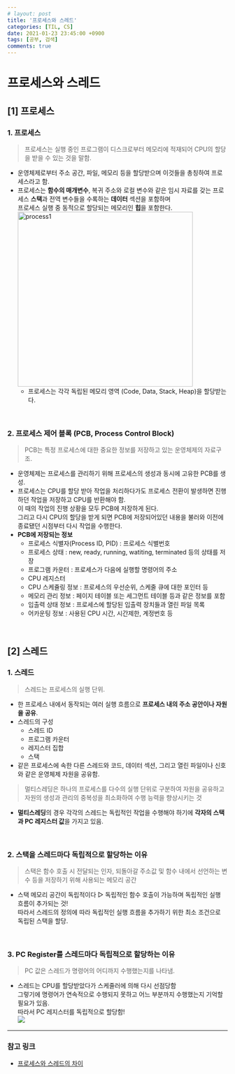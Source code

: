 ```yaml
---
# layout: post
title: '프로세스와 스레드'
categories: [TIL, CS]
date: 2021-01-23 23:45:00 +0900
tags: [공부, 검색]
comments: true
---
```


# 프로세스와 스레드

## [1] 프로세스
### 1. 프로세스
> 프로세스는 실행 중인 프로그램이 디스크로부터 메모리에 적재되어 CPU의 할당을 받을 수 있는 것을 말함.
- 운영체제로부터 주소 공간, 파일, 메모리 등을 할당받으며 이것들을 총칭하여 프로세스라고 함.
- 프로세스는 **함수의 매개변수**, 복귀 주소와 로컬 변수와 같은 임시 자료를 갖는 프로세스 **스택**과 전역 변수들을 수록하는 **데이터** 섹션을 포함하며  
     프로세스 실행 중 동적으로 할당되는 메모리인 **힙**을 포함한다.   
    <img src="https://user-images.githubusercontent.com/33610315/105507847-0a156900-5d0f-11eb-858c-7c1cdbcf5b07.png" alt="process1" height="400px">
    - 프로세스는 각각 독립된 메모리 영역 (Code, Data, Stack, Heap)을 할당받는다.

<br/>

### 2. 프로세스 제어 블록 (PCB, Process Control Block)
> PCB는 특정 프로세스에 대한 중요한 정보를 저장하고 있는 운영체제의 자료구조.
- 운영체제는 프로세스를 관리하기 위해 프로세스의 생성과 동시에 고유한 PCB를 생성.
- 프로세스는 CPU를 할당 받아 작업을 처리하다가도 프로세스 전환이 발생하면 진행하던 작업을 저장하고 CPU를 반환해야 함.   
    이 때의 작업의 진행 상황을 모두 PCB에 저장하게 된다.   
    그리고 다시 CPU의 할당을 받게 되면 PCB에 저장되어있던 내용을 불러와 이전에 종료됐던 시점부터 다시 작업을 수행한다.
- **PCB에 저장되는 정보**
    * 프로세스 식별자(Process ID, PID) : 프로세스 식별번호
    * 프로세스 상태 : new, ready, running, watiting, terminated 등의 상태를 저장
    * 프로그램 카운터 : 프로세스가 다음에 실행할 명령어의 주소
    * CPU 레지스터
    * CPU 스케쥴링 정보 : 프로세스의 우선순위, 스케줄 큐에 대한 포인터 등
    * 메모리 관리 정보 : 페이지 테이블 또는 세그먼트 테이블 등과 같은 정보를 포함
    * 입출력 상태 정보 : 프로세스에 할당된 입출력 장치들과 열린 파일 목록
    * 어카운팅 정보 : 사용된 CPU 시간, 시간제한, 계정번호 등

<br/>

## [2] 스레드
### 1. 스레드
> 스레드는 프로세스의 실행 단위.
- 한 프로세스 내에서 동작되는 여러 실행 흐름으로 **프로세스 내의 주소 공안이나 자원을 공유**.
- 스레드의 구성
    * 스레드 ID
    * 프로그램 카운터
    * 레지스터 집합
    * 스택
- 같은 프로세스에 속한 다른 스레드와 코드, 데이터 섹션, 그리고 열린 파일이나 신호와 같은 운영체제 자원을 공유함.
> 멀티스레딩은 하나의 프로세스를 다수의 실행 단위로 구분하여 자원을 공유하고 자원의 생성과 관리의 중복성을 최소화하여 수행 능력을 향상시키는 것
- **멀티스레딩**의 경우 각각의 스레드는 독립적인 작업을 수행해야 하기에 **각자의 스택과 PC 레지스터 값**을 가지고 있음.

<br/>

### 2. 스택을 스레드마다 독립적으로 할당하는 이유
> 스택은 함수 호출 시 전달되는 인자, 되돌아갈 주소값 및 함수 내에서 선언하는 변수 등을 저장하기 위해 사용되는 메모리 공간
- 스택 메모리 공간이 독립적이다 ▷ 독립적인 함수 호출이 가능하며 독립적인 실행 흐름이 추가되는 것!   
    따라서 스레드의 정의에 따라 독립적인 실행 흐름을 추가하기 위한 최소 조건으로 독립된 스택을 할당.
    
<br/>

### 3. PC Register를 스레드마다 독립적으로 할당하는 이유
> PC 값은 스레드가 명령어의 어디까지 수행했는지를 나타냄.
* 스레드는 CPU를 할당받았다가 스케줄러에 의해 다시 선점당함  
    그렇기에 명령어가 연속적으로 수행되지 못하고 어느 부분까지 수행했는지 기억할 필요가 있음.   
    따라서 PC 레지스터를 독립적으로 할당함!   
    <img src ="https://user-images.githubusercontent.com/33610315/105511824-af324080-5d13-11eb-8cd1-06e97c8c06e3.png">
<hr/>

### **참고 링크**

-   [프로세스와 스레드의 차이](https://ggodong.tistory.com/24)
